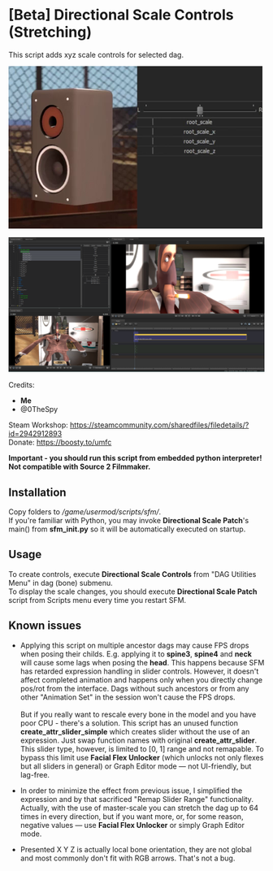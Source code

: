 # [Beta] Directional Scale Controls (Stretching)

This script adds xyz scale controls for selected dag.

![](preview.png)

![](screenshot.png)

Credits: 
- **Me**
- @0TheSpy

Steam Workshop: https://steamcommunity.com/sharedfiles/filedetails/?id=2942912893 \
Donate: https://boosty.to/umfc

**Important - you should run this script from embedded python interpreter! \
Not compatible with Source 2 Filmmaker.**

## Installation
Copy folders to */game/usermod/scripts/sfm/*. \
If you're familiar with Python, you may invoke __Directional Scale Patch__'s main() from __sfm_init.py__ so it will be automatically executed on startup.

## Usage
To create controls, execute __Directional Scale Controls__ from "DAG Utilities Menu" in dag (bone) submenu. \
To display the scale changes, you should execute __Directional Scale Patch__ script from Scripts menu every time you restart SFM.

## Known issues
- Applying this script on multiple ancestor dags may cause FPS drops when posing their childs. E.g. applying it to __spine3__, __spine4__ and __neck__ will cause some lags when posing the __head__. This happens because SFM has retarded expression handling in slider controls. However, it doesn't affect completed animation and happens only when you directly change pos/rot from the interface. Dags without such ancestors or from any other "Animation Set" in the session won't cause the FPS drops. \
\
But if you really want to rescale every bone in the model and you have poor CPU - there's a solution. This script has an unused function __create_attr_slider_simple__ which creates slider without the use of an expression. Just swap function names with original __create_attr_slider__. This slider type, however, is limited to [0, 1] range and not remapable. To bypass this limit use __Facial Flex Unlocker__ (which unlocks not only flexes but all sliders in general) or Graph Editor mode — not UI-friendly, but lag-free.

- In order to minimize the effect from previous issue, I simplified the expression and by that sacrificed "Remap Slider Range" functionality. Actually, with the use of master-scale you can stretch the dag up to 64 times in every direction, but if you want more, or, for some reason, negative values — use __Facial Flex Unlocker__ or simply Graph Editor mode.

- Presented X Y Z is actually local bone orientation, they are not global and most commonly don't fit with RGB arrows. That's not a bug.